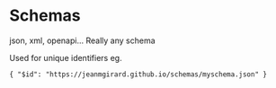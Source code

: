 # Schemas
json, xml, openapi... Really any schema

Used for unique identifiers
eg.
```
{ "$id": "https://jeanmgirard.github.io/schemas/myschema.json" }
```
